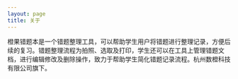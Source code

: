 ```yaml
---
layout: page
title: 关于
---
```


橙果错题本是一个错题整理工具，可以帮助学生用户将错题进行整理记录，方便后续的复习。错题整理流程为拍照、选取及打印，学生还可以在工具上管理错题文档，进行编辑修改及删除操作，致力于帮助学生简化错题记录流程。杭州数橙科技有限公司旗下。
